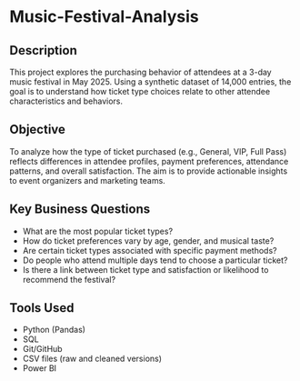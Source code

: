 # Music-Festival-Analysis

## Description

This project explores the purchasing behavior of attendees at a 3-day music festival in May 2025. Using a synthetic dataset of 14,000 entries, the goal is to understand how ticket type choices relate to other attendee characteristics and behaviors.

## Objective

To analyze how the type of ticket purchased (e.g., General, VIP, Full Pass) reflects differences in attendee profiles, payment preferences, attendance patterns, and overall satisfaction. The aim is to provide actionable insights to event organizers and marketing teams.

## Key Business Questions

- What are the most popular ticket types?
- How do ticket preferences vary by age, gender, and musical taste?
- Are certain ticket types associated with specific payment methods?
- Do people who attend multiple days tend to choose a particular ticket?
- Is there a link between ticket type and satisfaction or likelihood to recommend the festival?

## Tools Used

- Python (Pandas)
- SQL
- Git/GitHub
- CSV files (raw and cleaned versions)
- Power BI
